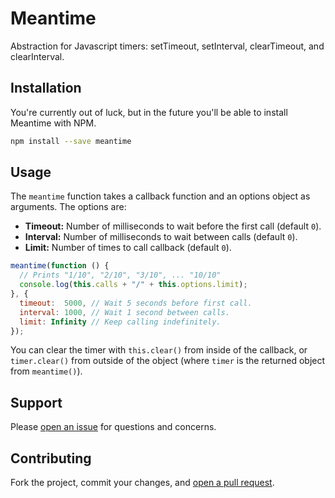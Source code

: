 Meantime
========

Abstraction for Javascript timers: setTimeout, setInterval, clearTimeout, and clearInterval.

## Installation

You're currently out of luck, but in the future you'll be able to install Meantime with NPM.

```sh
npm install --save meantime
```

## Usage

The `meantime` function takes a callback function and an options object as arguments. The options are:

* **Timeout:** Number of milliseconds to wait before the first call (default `0`).
* **Interval:** Number of milliseconds to wait between calls (default `0`).
* **Limit:** Number of times to call callback (default `0`).

```javascript
meantime(function () {
  // Prints "1/10", "2/10", "3/10", ... "10/10"
  console.log(this.calls + "/" + this.options.limit);
}, {
  timeout:  5000, // Wait 5 seconds before first call.
  interval: 1000, // Wait 1 second between calls.
  limit: Infinity // Keep calling indefinitely.
});
```

You can clear the timer with `this.clear()` from inside of the callback, or `timer.clear()` from outside of the object (where `timer` is the returned object from `meantime()`).

## Support

Please [open an issue](https://github.com/christianbundy/meantime/issues/new) for questions and concerns.

## Contributing

Fork the project, commit your changes, and [open a pull request](https://github.com/christianbundy/meantime/compare/).
